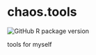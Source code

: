 # chaos.tools

![GitHub R package version](https://img.shields.io/github/r-package/v/chaosfang404/chaos.tools?style=social)

tools for myself
